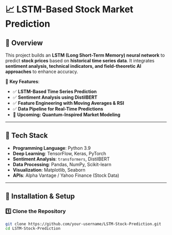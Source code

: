 # 📈 LSTM-Based Stock Market Prediction

## 📖 Overview
This project builds an **LSTM (Long Short-Term Memory) neural network** to predict **stock prices** based on **historical time series data**. It integrates **sentiment analysis, technical indicators, and field-theoretic AI approaches** to enhance accuracy.

🚀 **Key Features**:
- ✅ **LSTM-Based Time Series Prediction**
- ✅ **Sentiment Analysis using DistilBERT**
- ✅ **Feature Engineering with Moving Averages & RSI**
- ✅ **Data Pipeline for Real-Time Predictions**
- 🔬 **Upcoming: Quantum-Inspired Market Modeling**

---

## 🔧 Tech Stack
- **Programming Language**: Python 3.9
- **Deep Learning**: TensorFlow, Keras, PyTorch
- **Sentiment Analysis**: `transformers`, DistilBERT
- **Data Processing**: Pandas, NumPy, Scikit-learn
- **Visualization**: Matplotlib, Seaborn
- **APIs**: Alpha Vantage / Yahoo Finance (Stock Data)

---

## 📌 Installation & Setup
### **1️⃣ Clone the Repository**
```sh
git clone https://github.com/your-username/LSTM-Stock-Prediction.git
cd LSTM-Stock-Prediction

